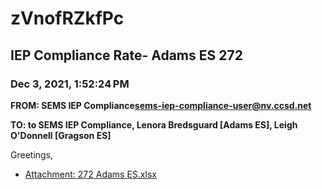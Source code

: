 # zVnofRZkfPc
## IEP Compliance Rate- Adams ES 272
### Dec 3, 2021, 1:52:24 PM
**FROM: SEMS IEP Compliance<sems-iep-compliance-user@nv.ccsd.net>**

**TO: to SEMS IEP Compliance, Lenora Bredsguard [Adams ES], Leigh O'Donnell [Gragson ES]**


Greetings,  





* [Attachment: 272 Adams ES.xlsx](zVnofRZkfPc-attachment-1.xlsx)
